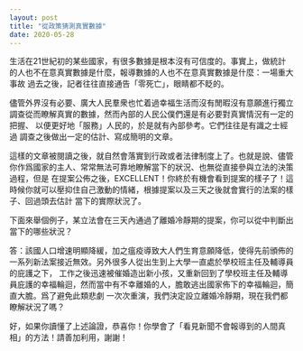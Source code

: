 ```yaml
---
layout: post
title: "從政策猜測真實數據"
date: 2020-05-28
---
```


生活在21世紀初的某些國家，有很多數據是根本沒有可信度的。事實上，做統計的人也不在意真實數據是什麼，報導數據的人也不在意真實數據是什麼：一場重大事故
過去之後，記者往往直接通告「零死亡」，眼睛都不眨的。

儘管外界沒有必要、廣大人民羣衆也忙着過幸福生活而沒有閒暇沒有意願進行獨立調查從而瞭解真實的數據，然而內部的人民公僕們還是有必要對真實情況有一定的把握、
以便更好地「服務」人民的，於是就有內部參考。它們往往是有識之士經過
調查之後做出一定的估計、寫成簡明的文章。

這樣的文章被閱讀之後，就自然會落實到行政或者法律制度上了。也就是說、儘管你作爲國家的主人、常常無法可靠地瞭解當下的狀況、也無從直接參與立法的決策過程，但是
在提案公佈之後，EXCELLENT！你終於有機會看到提案的樣子了！這時候你就可以壓抑住自己激動的情緒，根據提案以及三天之後就會實行的法案的樣子、回過頭去估計
當下的實際狀況了。

下面來舉個例子，某立法會在三天內通過了離婚冷靜期的提案，你可以從中判斷出當下的哪些狀況？

答：該國人口增速明顯降緩，加之瘟疫導致大人們生育意願降低，使得先前頒佈的一系列新法案接近無效。另外很多人從出生到上大學一直處於學校班主任及輔導員的庇護之下，
工作之後迅速被催婚造出新小孩，又重新回到了學校班主任及輔導員庇護的幸福輪迴，然而當中有不幸離婚的人，膽敢逃出國家佈下的幸福輪迴，簡直大膽。爲了避免此類悲劇
一次次重演，我們決定設立離婚冷靜期，現在我們都瞭解狀況了嗎？

好，如果你讀懂了上述論證，恭喜你！你學會了「看見新聞不會報導到的人間真相」的方法！請善加利用，謝謝！
